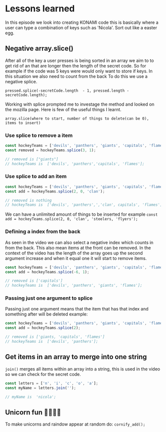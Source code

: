 # Lessons learned

In this episode we look into creating KONAMI code this is basically where a user can type a combination of keys such as 'Nicola'. Sort out like a easter egg.

## Negative array.slice()

After all of the key a user presses is being sorted in an array we aim to to get rid of an that are longer then the length of the secret code. So for example if the code was 5 keys were would only want to store if keys. In this situation we also  need to count from the back  To do this we use a negative splice.

`pressed.splice(-secretCode.length  - 1, pressed.length - secretCode.length);`

Working with splice prompted me to investage the method and looked on the mozilla page. Here is few of the useful things I learnt.

`array.slice(where to start, number of things to delete(can be 0), items to insert)`

### Use splice to remove a item

```javascript
const hockeyTeams = ['devils', 'panthers', 'giants', 'capitals', 'flames'];
const removed = hockeyTeams.splice(3, 1);

// removed is ["giants"]
// hockeyTeams is  ['devils', 'panthers','capitals', 'flames'];
```

### Use splice to add an item

```javascript
const hockeyTeams = ['devils', 'panthers', 'giants', 'capitals', 'flames'];
const add = hockeyTeams.splice(2, 0, 'clan');

// removed is nothing
// hockeyTeams is  ['devils', 'panthers',','clan', capitals', 'flames'];
```

We can have a unlimited amount of things to be inserted for example `const add = hockeyTeams.splice(2, 0, 'clan', 'steelers, 'flyers');`

### Defining a index from the back

As seen in the video we can also select a negative index which counts in from the back. This also mean items at the front can be removed. In the context of the video has the length of the array goes up the second argument increase and when it equal one it will start to remove items.

```javascript
const hockeyTeams = ['devils', 'panthers', 'giants', 'capitals', 'flames'];
const add = hockeyTeams.splice(-6, 1);

// removed is ['capitals']
// hockeyTeams is  ['devils', 'panthers', 'giants', 'flames'];
```

### Passing just one argument to splice

Passing just one argument means that the item that has that index and something after will be deleted example:

```javascript
const hockeyTeams = ['devils', 'panthers', 'giants', 'capitals', 'flames'];
const add = hockeyTeams.splice(2);

// removed is ['giants, 'capitals', 'flames']
// hockeyTeams is  ['devils', 'panthers'];

```

## Get items in an array to merge into one string

`join()` merges all items within an array into a string, this is used in the video so we can check for the secret code.

```javascript
const letters = ['n', 'i', 'c', 'o', 'a'];
const myName = letters.join('');

// myName is  'nicola';
```

## Unicorn fun  🦄🦄🦄🦄

To make unicorns and raindow appear at random do:
`cornify_add();`
